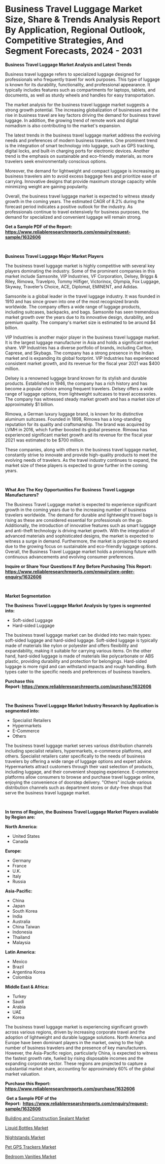<p><h1>Business Travel Luggage Market Size, Share & Trends Analysis Report By Application, Regional Outlook, Competitive Strategies, And Segment Forecasts, 2024 - 2031</h1></p><p><strong>Business Travel Luggage Market Analysis and Latest Trends</strong></p>
<p><p>Business travel luggage refers to specialized luggage designed for professionals who frequently travel for work purposes. This type of luggage is known for its durability, functionality, and professional appearance. It typically includes features such as compartments for laptops, tablets, and documents, as well as sturdy wheels and handles for easy transportation.</p><p>The market analysis for the business travel luggage market suggests a strong growth potential. The increasing globalization of businesses and the rise in business travel are key factors driving the demand for business travel luggage. In addition, the growing trend of remote work and digital nomadism is also contributing to the market's expansion.</p><p>The latest trends in the business travel luggage market address the evolving needs and preferences of modern business travelers. One prominent trend is the integration of smart technology into luggage, such as GPS tracking, digital locks, and built-in charging ports for electronic devices. Another trend is the emphasis on sustainable and eco-friendly materials, as more travelers seek environmentally conscious options.</p><p>Moreover, the demand for lightweight and compact luggage is increasing as business travelers aim to avoid excess baggage fees and prioritize ease of carrying. Innovative designs that provide maximum storage capacity while minimizing weight are gaining popularity.</p><p>Overall, the business travel luggage market is expected to witness steady growth in the coming years. The estimated CAGR of 8.2% during the forecast period indicates a positive outlook for the industry. As professionals continue to travel extensively for business purposes, the demand for specialized and convenient luggage will remain strong.</p></p>
<p><strong>Get a Sample PDF of the Report:&nbsp; <a href="https://www.reliableresearchreports.com/enquiry/request-sample/1632606">https://www.reliableresearchreports.com/enquiry/request-sample/1632606</a></strong></p>
<p>&nbsp;</p>
<p><strong>Business Travel Luggage Major Market Players</strong></p>
<p><p>The business travel luggage market is highly competitive with several key players dominating the industry. Some of the prominent companies in this market include Samsonite, VIP Industries, VF Corporation, Delsey, Briggs & Riley, Rimowa, Travelpro, Tommy Hilfiger, Victorinox, Olympia, Fox Luggage, Skyway, Traveler’s Choice, ACE, Diplomat, EMINENT, and Adidas. </p><p>Samsonite is a global leader in the travel luggage industry. It was founded in 1910 and has since grown into one of the most recognized brands worldwide. The company offers a wide range of luggage products, including suitcases, backpacks, and bags. Samsonite has seen tremendous market growth over the years due to its innovative design, durability, and premium quality. The company's market size is estimated to be around $4 billion.</p><p>VIP Industries is another major player in the business travel luggage market. It is the largest luggage manufacturer in Asia and holds a significant market share. VIP Industries has a diverse portfolio of brands, including Carlton, Caprese, and Skybags. The company has a strong presence in the Indian market and is expanding its global footprint. VIP Industries has experienced consistent market growth, and its revenue for the fiscal year 2021 was $400 million.</p><p>Delsey is a renowned luggage brand known for its stylish and durable products. Established in 1946, the company has a rich history and has become a popular choice among frequent travelers. Delsey offers a wide range of luggage options, from lightweight suitcases to travel accessories. The company has witnessed steady market growth and has a market size of approximately $1 billion.</p><p>Rimowa, a German luxury luggage brand, is known for its distinctive aluminum suitcases. Founded in 1898, Rimowa has a long-standing reputation for its quality and craftsmanship. The brand was acquired by LVMH in 2016, which further boosted its global presence. Rimowa has experienced significant market growth and its revenue for the fiscal year 2021 was estimated to be $700 million.</p><p>These companies, along with others in the business travel luggage market, constantly strive to innovate and provide high-quality products to meet the evolving needs of travelers. As the travel industry continues to expand, the market size of these players is expected to grow further in the coming years.</p></p>
<p>&nbsp;</p>
<p><strong>What Are The Key Opportunities For Business Travel Luggage Manufacturers?</strong></p>
<p><p>The Business Travel Luggage market is expected to experience significant growth in the coming years due to the increasing number of business travelers worldwide. The demand for durable and lightweight travel bags is rising as these are considered essential for professionals on the go. Additionally, the introduction of innovative features such as smart luggage and anti-theft technology is driving market growth. With the integration of advanced materials and sophisticated designs, the market is expected to witness a surge in demand. Furthermore, the market is projected to expand due to the growing focus on sustainable and eco-friendly luggage options. Overall, the Business Travel Luggage market holds a promising future with continuous advancements and evolving consumer preferences.</p></p>
<p><strong>Inquire or Share Your Questions If Any Before Purchasing This Report: <a href="https://www.reliableresearchreports.com/enquiry/pre-order-enquiry/1632606">https://www.reliableresearchreports.com/enquiry/pre-order-enquiry/1632606</a></strong></p>
<p>&nbsp;</p>
<p><strong>Market Segmentation</strong></p>
<p><strong>The Business Travel Luggage Market Analysis by types is segmented into:</strong></p>
<p><ul><li>Soft-sided Luggage</li><li>Hard-sided Luggage</li></ul></p>
<p><p>The business travel luggage market can be divided into two main types: soft-sided luggage and hard-sided luggage. Soft-sided luggage is typically made of materials like nylon or polyester and offers flexibility and expandability, making it suitable for carrying various items. On the other hand, hard-sided luggage is made of materials like polycarbonate or ABS plastic, providing durability and protection for belongings. Hard-sided luggage is more rigid and can withstand impacts and rough handling. Both types cater to the specific needs and preferences of business travelers.</p></p>
<p><strong>Purchase this Report:&nbsp;<a href="https://www.reliableresearchreports.com/purchase/1632606">https://www.reliableresearchreports.com/purchase/1632606</a></strong></p>
<p>&nbsp;</p>
<p><strong>The Business Travel Luggage Market Industry Research by Application is segmented into:</strong></p>
<p><ul><li>Specialist Retailers</li><li>Hypermarkets</li><li>E-Commerce</li><li>Others</li></ul></p>
<p><p>The business travel luggage market serves various distribution channels including specialist retailers, hypermarkets, e-commerce platforms, and others. Specialist retailers cater specifically to the needs of business travelers by offering a wide range of luggage options and expert advice. Hypermarkets attract customers through their vast selection of products, including luggage, and their convenient shopping experience. E-commerce platforms allow consumers to browse and purchase travel luggage online, enjoying the convenience of doorstep delivery. "Others" include various distribution channels such as department stores or duty-free shops that serve the business travel luggage market.</p></p>
<p>&nbsp;</p>
<p><strong>In terms of Region, the Business Travel Luggage Market Players available by Region are:</strong></p>
<p>
    <p> <strong> North America: </strong>
        <ul>
            <li>United States</li>
            <li>Canada</li>
        </ul>
        </p> 
    <p> <strong> Europe: </strong>
        <ul>
            <li>Germany</li>
            <li>France</li>
            <li>U.K.</li>
            <li>Italy</li>
            <li>Russia</li>
        </ul>
        </p> 
    <p> <strong> Asia-Pacific: </strong>
        <ul>
            <li>China</li>
            <li>Japan</li>
            <li>South Korea</li>
            <li>India</li>
            <li>Australia</li>
            <li>China Taiwan</li>
            <li>Indonesia</li>
            <li>Thailand</li>
            <li>Malaysia</li>
        </ul>
        </p> 
    <p> <strong> Latin America: </strong>
        <ul>
            <li>Mexico</li>
            <li>Brazil</li>
            <li>Argentina Korea</li>
            <li>Colombia</li>
        </ul>
        </p> 
    <p> <strong> Middle East & Africa: </strong>
        <ul>
            <li>Turkey</li>
            <li>Saudi</li>
            <li>Arabia</li>
            <li>UAE</li>
            <li>Korea</li>
        </ul>
    </p>
    </p>
<p><p>The business travel luggage market is experiencing significant growth across various regions, driven by increasing corporate travel and the adoption of lightweight and durable luggage solutions. North America and Europe have been dominant players in the market, owing to the high number of business travelers and the presence of key manufacturers. However, the Asia-Pacific region, particularly China, is expected to witness the fastest growth rate, fueled by rising disposable incomes and the expanding corporate sector. These regions are projected to capture a substantial market share, accounting for approximately 60% of the global market valuation.</p></p>
<p><strong>Purchase this Report: <a href="https://www.reliableresearchreports.com/purchase/1632606">https://www.reliableresearchreports.com/purchase/1632606</a></strong></p>
<p>&nbsp;<strong>Get a Sample PDF of the Report:&nbsp;&nbsp;<a href="https://www.reliableresearchreports.com/enquiry/request-sample/1632606">https://www.reliableresearchreports.com/enquiry/request-sample/1632606</a></strong></p>
<p><strong></strong></p>
<p><p><a href="https://issuu.com/reportprime-2/docs/building-and-construction-sealant-market-size-2030">Building and Construction Sealant Market</a></p><p><a href="https://github.com/antony131rp/Market-Research-Report-List-1/blob/main/liquid-bottles-market.md">Liquid Bottles Market</a></p><p><a href="https://github.com/khayangel/Market-Research-Report-List-1/blob/main/nightstands-market.md">Nightstands Market</a></p><p><a href="https://github.com/lababdou/Market-Research-Report-List-1/blob/main/pet-gps-trackers-market.md">Pet GPS Trackers Market</a></p><p><a href="https://github.com/elizabethdagraca/Market-Research-Report-List-1/blob/main/bedroom-vanities-market.md">Bedroom Vanities Market</a></p></p>